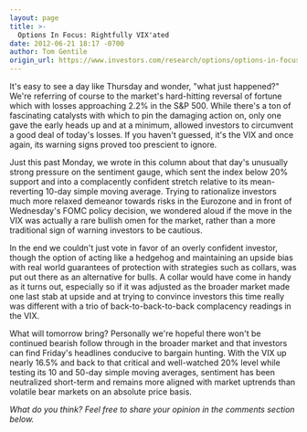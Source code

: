 ```yaml
---
layout: page
title: >-
  Options In Focus: Rightfully VIX'ated
date: 2012-06-21 18:17 -0700
author: Tom Gentile
origin_url: https://www.investors.com/research/options/options-in-focus-rightfully-vixated/
---
```






It's easy to see a day like Thursday and wonder, "what just happened?" We're referring of course to the market's hard-hitting reversal of fortune which with losses approaching 2.2% in the S&P 500. While there's a ton of fascinating catalysts with which to pin the damaging action on, only one gave the early heads up and at a minimum, allowed investors to circumvent a good deal of today's losses. If you haven't guessed, it's the VIX and once again, its warning signs proved too prescient to ignore.

  

Just this past Monday, we wrote in this column about that day's unusually strong pressure on the sentiment gauge, which sent the index below 20% support and into a complacently confident stretch relative to its mean-reverting 10-day simple moving average. Trying to rationalize investors much more relaxed demeanor towards risks in the Eurozone and in front of Wednesday's FOMC policy decision, we wondered aloud if the move in the VIX was actually a rare bullish omen for the market, rather than a more traditional sign of warning investors to be cautious.

  

In the end we couldn't just vote in favor of an overly confident investor, though the option of acting like a hedgehog and maintaining an upside bias with real world guarantees of protection with strategies such as collars, was put out there as an alternative for bulls. A collar would have come in handy as it turns out, especially so if it was adjusted as the broader market made one last stab at upside and at trying to convince investors this time really was different with a trio of back-to-back-to-back complacency readings in the VIX. 

  

What will tomorrow bring? Personally we're hopeful there won't be continued bearish follow through in the broader market and that investors can find Friday's headlines conducive to bargain hunting. With the VIX up nearly 16.5% and back to that critical and well-watched 20% level while testing its 10 and 50-day simple moving averages, sentiment has been neutralized short-term and remains more aligned with market uptrends than volatile bear markets on an absolute price basis.

  

*What do you think? Feel free to share your opinion in the comments section below.*





